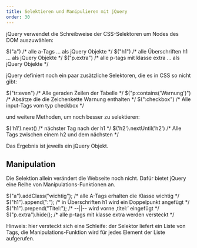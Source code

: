 ```yaml
---
title: Selektieren und Manipulieren mit jQuery
order: 30
---
```

jQuery verwendet die Schreibweise der CSS-Selektoren um Nodes des DOM auszuwählen:

<javascript>
$("a")        /* alle a-Tags ... als jQuery Objekte */
$("h1")       /* alle Überschriften h1 ... als jQuery Objekte */
$("p.extra")  /* alle p-tags mit klasse extra ... als jQuery Objekte  */
</javascript>
    
jQuery definiert noch ein paar zusätzliche Selektoren, die es in CSS so nicht gibt:

<javascript>
$("tr:even")                 /* Alle geraden Zeilen der Tabelle */
$("p:contains('Warnung')")   /* Absätze die die Zeichenkette Warnung enthalten */
$(":checkbox")               /* Alle input-Tags vom typ checkbox */
</javascript>

und weitere Methoden, um noch besser zu selektieren:

<javascript>
$('h1').next()               /* nächster Tag nach der h1 */
$('h2').nextUntil('h2')      /* Alle Tags zwischen einem h2 und dem nächsten */
</javascript>

Das Ergebnis ist jeweils ein jQuery Objekt.

Manipulation
----------

Die Selektion allein verändert die Webseite noch nicht. Dafür bietet jQuery 
eine Reihe von Manipulations-Funktionen an. 

<javascript>
$("a").addClass("wichtig"); /* alle A-Tags erhalten die Klasse wichtig */
$("h1").append(":");        /* in Überschriften h1 wird ein Doppelpunkt angefügt */
$("h1").prepend("Titel:");  /*  --||-- wird vorne ‚titel:’ eingefügt */
$("p.extra").hide();        /* alle p-tags mit klasse extra werden versteckt */
</javascript>

Hinweis: hier versteckt sich eine Schleife: der Selektor liefert ein Liste von
Tags, die Manipulations-Funktion wird für jedes Element der Liste aufgerufen.

